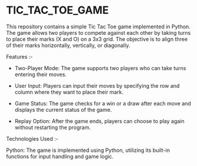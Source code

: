 # TIC_TAC_TOE_GAME

This repository contains a simple Tic Tac Toe game implemented in Python. The game allows two players to compete against each other by taking turns to place their marks (X and O) on a 3x3 grid. The objective is to align three of their marks horizontally, vertically, or diagonally.

Features :-

* Two-Player Mode: The game supports two players who can take turns entering their moves.

* User Input: Players can input their moves by specifying the row and column where they want to place their mark.

* Game Status: The game checks for a win or a draw after each move and displays the current status of the game.

* Replay Option: After the game ends, players can choose to play again without restarting the program.

Technologies Used :-

Python: The game is implemented using Python, utilizing its built-in functions for input handling and game logic.
